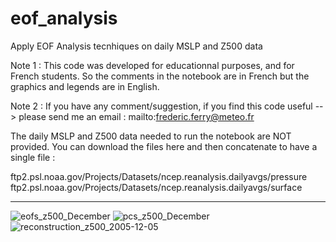 # eof_analysis
Apply EOF Analysis tecnhiques on daily MSLP and Z500 data

Note 1 : This code was developed for educationnal purposes, and for French students. So the comments in the notebook are in French but the graphics and legends are in English.

Note 2 : If you have any comment/suggestion, if you find this code useful --> please send me an email : mailto:frederic.ferry@meteo.fr

The daily MSLP and Z500 data needed to run the notebook are NOT provided. You can download the files here and then concatenate to have a single file :

ftp2.psl.noaa.gov/Projects/Datasets/ncep.reanalysis.dailyavgs/pressure
ftp2.psl.noaa.gov/Projects/Datasets/ncep.reanalysis.dailyavgs/surface

--------------------------------------------------------------------------------------------------------------------------------------------------
![eofs_z500_December](https://user-images.githubusercontent.com/76565450/162590863-376fa5e4-a653-4ed0-add5-d1f59a342b8e.png)
![pcs_z500_December](https://user-images.githubusercontent.com/76565450/162590869-23fa62e2-b158-4276-9083-2f2c78739141.png)
![reconstruction_z500_2005-12-05](https://user-images.githubusercontent.com/76565450/162590888-d9b7694e-30c6-4a67-a158-a4fdbbbfe252.png)

